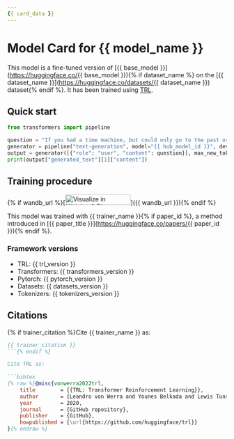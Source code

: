 ```yaml
---
{{ card_data }}
---
```


# Model Card for {{ model_name }}

This model is a fine-tuned version of [{{ base_model }}](https://huggingface.co/{{ base_model }}){% if dataset_name %} on the [{{ dataset_name }}](https://huggingface.co/datasets/{{ dataset_name }}) dataset{% endif %}.
It has been trained using [TRL](https://github.com/huggingface/trl).

## Quick start

```python
from transformers import pipeline

question = "If you had a time machine, but could only go to the past or the future once and never return, which would you choose and why?"
generator = pipeline("text-generation", model="{{ hub_model_id }}", device="cuda")
output = generator([{"role": "user", "content": question}], max_new_tokens=128, return_full_text=False)[0]
print(output["generated_text"][1]["content"])
```

## Training procedure

{% if wandb_url %}[<img src="https://raw.githubusercontent.com/wandb/assets/main/wandb-github-badge-28.svg" alt="Visualize in Weights & Biases" width="150" height="24"/>]({{ wandb_url }}){% endif %}

This model was trained with {{ trainer_name }}{% if paper_id %}, a method introduced in [{{ paper_title }}](https://huggingface.co/papers/{{ paper_id }}){% endif %}.

### Framework versions

- TRL: {{ trl_version }}
- Transformers: {{ transformers_version }}
- Pytorch: {{ pytorch_version }}
- Datasets: {{ datasets_version }}
- Tokenizers: {{ tokenizers_version }}

## Citations

{% if trainer_citation %}Cite {{ trainer_name }} as:

```bibtex
{{ trainer_citation }}
```{% endif %}

Cite TRL as:
    
```bibtex
{% raw %}@misc{vonwerra2022trl,
	title        = {{TRL: Transformer Reinforcement Learning}},
	author       = {Leandro von Werra and Younes Belkada and Lewis Tunstall and Edward Beeching and Tristan Thrush and Nathan Lambert and Shengyi Huang and Kashif Rasul and Quentin Gallouédec},
	year         = 2020,
	journal      = {GitHub repository},
	publisher    = {GitHub},
	howpublished = {\url{https://github.com/huggingface/trl}}
}{% endraw %}
```
